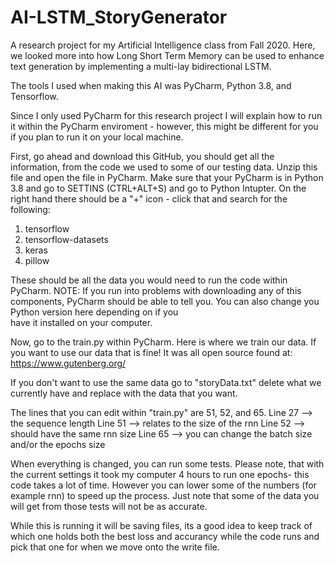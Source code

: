 # AI-LSTM_StoryGenerator
A research project for my Artificial Intelligence class from Fall 2020.  Here, we looked more into how Long Short Term Memory can be used to enhance text generation by implementing a multi-lay bidirectional LSTM.
 
The tools I used when making this AI was PyCharm, Python 3.8, and Tensorflow.
 
Since I only used PyCharm for this research project I will explain how to run it within the PyCharm enviroment - however, this might be different for you if you plan to run it on your local machine.

First, go ahead and download this GitHub, you should get all the information, from the code we used to some of our testing data.  Unzip this file and open the file in PyCharm.
Make sure that your PyCharm is in Python 3.8 and go to SETTINS (CTRL+ALT+S) and go to Python Intupter. On the right hand there should be a "+" icon - click that and search for the following:
  1. tensorflow
  2. tensorflow-datasets
  3. keras
  4. pillow
  
 These should be all the data you would need to run the code within PyCharm.
   NOTE: If you run into problems with downloading any of this components, PyCharm should be able to tell you.  You can also change you Python version here depending on if you  
         have it installed on your computer.
  
 Now, go to the train.py within PyCharm.  Here is where we train our data.  If you want to use our data that is fine!  It was all open source found at: 
   https://www.gutenberg.org/
   
 If you don't want to use the same data go to "storyData.txt" delete what we currently have and replace with the data that you want. 
 
 The lines that you can edit within "train.py" are 51, 52, and 65.
  Line 27 --> the sequence length
  Line 51 --> relates to the size of the rnn
  Line 52 --> should have the same rnn size
  Line 65 --> you can change the batch size and/or the epochs size
   
When everything is changed, you can run some tests.  Please note, that with the current settings it took my computer 4 hours to run one epochs- this code takes a lot of time.  However you can lower some of the numbers (for example rnn) to speed up the process.  Just note that some of the data you will get from those tests will not be as accurate.

While this is running it will be saving files, its a good idea to keep track of which one holds both the best loss and accurancy while the code runs and pick that one for when we move onto the write file.
